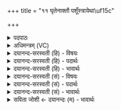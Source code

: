 +++
title = "११ घृतेनाक्तौ पशूँस्त्रायेथा\uf15c"

+++
<details><summary>पदपाठः</summary>

घृ॒तेन॑। अ॒क्तौ। प॒शून्। त्रा॒ये॒था॒म्। रेव॑ति। यज॑माने। प्रि॒यम्। धाः॒। आ। वि॒श॒। उ॒रोः। अ॒न्तरि॑क्षात्। स॒जूरिति॑ स॒ऽजूः। दे॒वेन॑। वाते॑न। अ॒स्य। ह॒विषः॑। त्मना॑। य॒ज॒। सम्। अ॒स्य॒। त॒न्वा᳖। भ॒व॒। वर्षो॒ऽइति॒ वर्षो॒। वर्षीय॑सि। य॒ज्ञे। य॒ज्ञप॑ति॒मिति॑ य॒ज्ञऽप॑तिम्। धाः॒। स्वाहा॑। दे॒वेभ्यः॑। दे॒वेभ्यः॑। स्वाहा॑। ११।
</details>

<details><summary>अधिमन्त्रम् (VC)</summary>

- वातो देवता
- मेधातिथिर्ऋषिः
- स्वराट् प्राजापत्या बृहती, भुरिग् आर्षी उष्णिक्, निचृद् गायत्री
- ऋषभः
</details>

<details><summary>दयानन्द-सरस्वती (हि) - विषयः</summary>

अब यज्ञ करने और करानेवालों के कर्त्तव्य काम का उपदेश अगले मन्त्र में किया है ॥
</details>

<details><summary>दयानन्द-सरस्वती (हि) - पदार्थः</summary>

पदार्थान्वयभाषाः -  हे (घृतेन, अक्तौ) घृतप्रसक्त अर्थात् घृत चाहने और यज्ञ के कराने हारो ! तुम (पशून्) गौ आदि पशुओं को (त्रायेथाम्) पालो, तुम एक एक जन (देवेन) सर्वगत (वातेन) पवन से (सजूः) समान प्रीति करते हुए (उरोः) विस्तृत (अन्तरिक्षात्) अन्तरिक्ष से उत्पन्न हुए (प्रियम्) प्रिय सुख को (रेवति) अच्छे ऐश्वर्ययुक्त (यजमाने) यज्ञ करनेवाले धनी पुरुष में (धाः) स्थापन करो तथा (आविश) उस के अभिप्राय को प्राप्त होओ और (अस्य) इस के (हविषः) होम के योग्य पदार्थ को (त्मना) आप ही निष्पादन किये हुए के समान (यज) अग्नि में होमो अर्थात् यज्ञ की किसी क्रिया का विपरीत भाव न करो और (अस्य) इसके (तन्वा) शरीर के साथ (सम्) (भव) एकीभाव रक्खो, किन्तु विरोध से द्विधा आचरण मत करो। हे (वर्षो) यज्ञकर्म से सर्वसुख के पहुँचाने वालो ! (देवेभ्यः) (स्वाहा) (देवेभ्यः) (स्वाहा) सत्कर्म के अनुष्ठान से प्रकाशित धर्मिष्ठ ज्ञानी पुरुष जो कि यज्ञ देखने की इच्छा करते हुए बार-बार यज्ञ में आते हैं, उन विद्वानों के लिये अच्छे सत्कार करानेवाली वाणियों को उच्चारण करते हुए यज्ञपति को (वर्षीयसि) सर्व सुख वर्षानेवाले यज्ञ में (धाः) अभियुक्त करो ॥११॥
</details>

<details><summary>दयानन्द-सरस्वती (हि) - भावार्थः</summary>

भावार्थभाषाः -  यज्ञ के लिये घृत आदि पदार्थ चाहनेवाले मनुष्य को गाय आदि पशु रखने चाहियें और घृतादि अच्छे-अच्छे पदार्थों से अग्निहोत्र से लेकर उत्तम यज्ञों से जल और पवन की शुद्धि कर सब प्राणियों को सुख उत्पन्न करना चाहिये ॥११॥
</details>

<details><summary>दयानन्द-सरस्वती (सं) - विषयः</summary>

अथ यज्ञकर्त्तृकारयित्रोः कर्त्तव्यमुपदिश्यते ॥
</details>

<details><summary>दयानन्द-सरस्वती (सं) - पदार्थः</summary>

पदार्थान्वयभाषाः -  हे यज्ञकर्तृकारयितारौ घृतनेनाक्तौ घृतमनस्कौ युवां पशून् त्रायेथाम्, त्वमेकैकौ देवेन वातेन सजूरुरोन्तरिक्षात् प्रियं प्रेमोत्पादकं सुखं रेवति यजमाने धा आविश तत्स्वान्तवृत्तिमाप्नुहि, अस्य हविषस्त्मना आत्मना यज, अस्य तन्वा सम्भवैकीभव न द्वैधमाचर। हे वर्षो ! यज्ञकर्मणा सुखसेचकं त्वं देवेभ्यः स्वाहा देवेभ्यः स्वाहा तद्यज्ञं दिदृक्षुभ्यः पुनः पुनरागतेभ्यो विद्वद्भ्योऽसकृत् सत्कृत्यनुरूपां वाचमुदीरयन् वर्षीयसि यज्ञे यज्ञपतिं धाः ॥११॥
</details>

<details><summary>दयानन्द-सरस्वती (सं) - भावार्थः</summary>

भावार्थभाषाः -  यज्ञार्थं घृतादिमभीप्सुभिर्मनुष्यैः पशवो रक्षणीया घृतादिसद्द्रव्येणाग्निहोत्रादियज्ञान् सम्पाद्य तैर्जलवायू संशोध्य सर्वेषां प्राणिनामभीष्टं संसाध्यम् ॥११॥
</details>

<details><summary>सविता जोशी ← दयानन्दः (म) - भावार्थः</summary>

भावार्थभाषाः -  यज्ञासाठी तूप इत्यादी पदार्थांची इच्छा बाळगणाऱ्यांनी गाय वगैरे पशू पाळले पाहिजेत. तूप वगैरे पदार्थांनी उत्तम उत्तम यज्ञ करावेत व जल आणि वायू शुद्ध करून सर्व प्राण्यांना सुखी करावे.
</details>